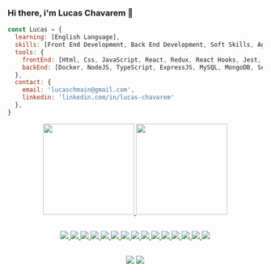 ### Hi there, i'm Lucas Chavarem 👋


```javascript
const Lucas = {
  learning: [English Language],
  skills: [Front End Development, Back End Development, Soft Skills, Agile Methodology],
  tools: {
    frontEnd: [Html, Css, JavaScript, React, Redux, React Hooks, Jest, Rtl],
    backEnd: [Docker, NodeJS, TypeScript, ExpressJS, MySQL, MongoDB, Sequelize, Mocha],
  },
  contact: {
    email: 'lucaschmain@gmail.com',
    linkedin: 'linkedin.com/in/lucas-chavarem'
  },
}
```


<div align="center">
  <a href="https://github.com/h3zord">
  <img height="180em" src="https://github-readme-stats.vercel.app/api?username=h3zord&show_icons=true&theme=dark&include_all_commits=true&count_private=true"/>
  <img height="180em" src="https://github-readme-stats.vercel.app/api/top-langs/?username=h3zord&langs_count=10&theme=dark"/>
</div>


##

<div align="center">  
  <img src="https://img.shields.io/badge/html5-%23E34F26.svg?style=for-the-badge&logo=html5&logoColor=white">
  <img src="https://img.shields.io/badge/css3-%231572B6.svg?style=for-the-badge&logo=css3&logoColor=white">
  <img src="https://img.shields.io/badge/javascript-%23323330.svg?style=for-the-badge&logo=javascript&logoColor=%23F7DF1E">
  <img src="https://img.shields.io/badge/react-%2320232a.svg?style=for-the-badge&logo=react&logoColor=%2361DAFB">
  <img src="https://img.shields.io/badge/redux-%23593d88.svg?style=for-the-badge&logo=redux&logoColor=white">
  <img src="https://img.shields.io/badge/-jest-%23C21325?style=for-the-badge&logo=jest&logoColor=white">
  <img src="https://img.shields.io/badge/-TestingLibrary-%23E33332?style=for-the-badge&logo=testing-library&logoColor=white">
  <img src="https://img.shields.io/badge/docker-%230db7ed.svg?style=for-the-badge&logo=docker&logoColor=white">
  <img src="https://img.shields.io/badge/node.js-6DA55F?style=for-the-badge&logo=node.js&logoColor=white">
  <img src="https://img.shields.io/badge/typescript-%23007ACC.svg?style=for-the-badge&logo=typescript&logoColor=white">
  <img src="https://img.shields.io/badge/express.js-%23404d59.svg?style=for-the-badge&logo=express&logoColor=%2361DAFB">
  <img src="https://img.shields.io/badge/mysql-%2300f.svg?style=for-the-badge&logo=mysql&logoColor=white">
  <img src="https://img.shields.io/badge/MongoDB-%234ea94b.svg?style=for-the-badge&logo=mongodb&logoColor=white">
  <img src="https://img.shields.io/badge/Sequelize-52B0E7?style=for-the-badge&logo=Sequelize&logoColor=white">
  <img src="https://img.shields.io/badge/-mocha-%238D6748?style=for-the-badge&logo=mocha&logoColor=white">
</div>

##


<div align="center">
  <a href = "mailto:lucaschmain@gmail.com"><img src="https://img.shields.io/badge/Gmail-D14836?style=for-the-badge&logo=gmail&logoColor=white" target="_blank"></a>
  <a href="https://www.linkedin.com/in/lucas-chavarem/"><img src="https://img.shields.io/badge/linkedin-%230077B5.svg?style=for-the-badge&logo=linkedin&logoColor=white" target="_blank"></a>
</div>
